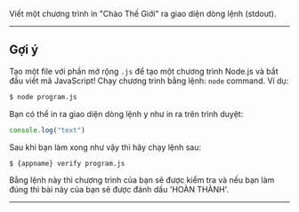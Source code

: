Viết một chương trình in "Chào Thế Giới" ra giao diện dòng lệnh (stdout).

----------------------------------------------------------------------
## Gợi ý

Tạo một file với phần mở rộng `.js` để tạo một chương trình Node.js và bắt đầu viết mã JavaScript! Chạy chương trình bằng lệnh:
`node` command. Ví dụ:

```sh
$ node program.js
```

Bạn có thể in ra giao diện dòng lệnh y như in ra trên trình duyệt:

```js
console.log("text")
```

Sau khi bạn làm xong như vậy thì hãy chạy lệnh sau:

```sh
$ {appname} verify program.js
```

Bằng lệnh này thì chương trình của bạn sẽ được kiểm tra và nếu bạn làm đúng thì bài này của bạn sẽ được đánh dấu 'HOÀN THÀNH'.

----------------------------------------------------------------------
